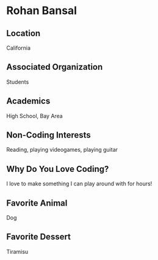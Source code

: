 # Rohan Bansal

## Location

California

## Associated Organization

Students

## Academics

High School, Bay Area

## Non-Coding Interests

Reading, playing videogames, playing guitar

## Why Do You Love Coding?

I love to make something I can play around with for hours!

## Favorite Animal

Dog

## Favorite Dessert

Tiramisu
